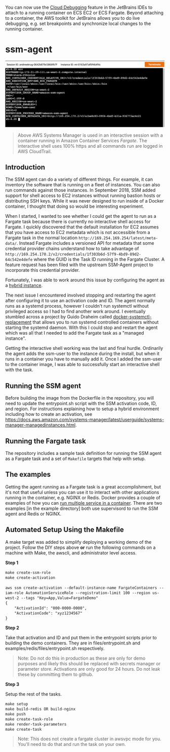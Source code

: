 You can now use the [Cloud Debugging](https://docs.aws.amazon.com/toolkit-for-jetbrains/latest/userguide/ecs-debug.html) feature in the JetBrains IDEs to attach to a running container on ECS EC2 or ECS Fargate. Beyond attaching to a container, the AWS toolkit for JetBrains allows you to do live debugging, e.g. set breakpoints and synchronize local changes to the running container. 

# ssm-agent

![screenshot](img/1.png)

> Above AWS Systems Manager is used in an interactive session with a container running in Amazon Container Services _Fargate_.  The interactive shell uses 100% https and all commands run are logged in AWS CloudTrail.

## Introduction
The SSM agent can do a variety of different things.  For example, it can inventory the software that is running on a fleet of instances. You can also run commands against those instances.  In September 2018, SSM added support for shell access to EC2 instances without running bastion hosts or distributing SSH keys.  While it was never designed to run inside of a Docker container, I thought that doing so would be interesting experiment.  

When I started, I wanted to see whether I could get the agent to run as a Fargate task because there is currently no interactive shell access for Fargate.  I quickly discovered that the default installation for EC2 assumes that you have access to EC2 metadata which is not accessible from a Fargate task in the normal location `http://169.254.169.254/latest/meta-data/`.  Instead Fargate includes a versioned API for metadata that some credential provider chains understand how to take advantage of `http://169.254.170.2/v2/credentials/1f303b6d-57f9-4bd9-89d2-64c542e4defe` where the GUID is the Task ID running in the Fargate Cluster.  A feature request has been filed with the upstream SSM-Agent project to incorporate this credential provider.

Fortunately, I was able to work around this issue by configuring the agent as a [hybrid instance](https://docs.aws.amazon.com/systems-manager/latest/userguide/systems-manager-managedinstances.html).

The next issue I encountered involved stopping and restarting the agent after configuring it to use an activation code and ID.  The agent normally runs as a systemd process, however I couldn't run systemctl without privileged access so I had to find another work around.  I eventually stumbled across a project by Guido Draheim called [docker-systemctl-replacement](https://github.com/gdraheim/docker-systemctl-replacement) that allows you to run systemd controlled containers without starting the systemd daemon.  With this I could stop and restart the agent which was all that I needed to add the Fargate task as a "managed instance".

Getting the interactive shell working was the last and final hurdle. Ordinarily the agent adds the ssm-user to the instance during the install, but when it runs in a container you have to manually add it.  Once I added the ssm-user to the container image, I was able to successfully start an interactive shell with the task. 

## Running the SSM agent
Before building the image from the Dockerfile in the repository, you will need to update the entrypoint.sh script with the SSM activation code, ID, and region.  For instructions explaining how to setup a hybrid environment including how to create an activation, see https://docs.aws.amazon.com/systems-manager/latest/userguide/systems-manager-managedinstances.html.

## Running the Fargate task
The repository includes a sample task definition for running the SSM agent as a Fargate task and a set of `Makefile` targets that help with setup.

## The examples
Getting the agent running as a Fargate task is a great accomplishment, but it's not that useful unless you can use it to interact with other applications running in the container, e.g. NGINX or Redis.  Docker provides a couple of examples of how you can [run multiple service in a container](https://docs.docker.com/config/containers/multi-service_container/). There are two examples [in the example directory] both use supervisord to run the SSM agent and Redis or NGINX.  

## Automated Setup Using the Makefile
A make target was added to simplify deploying a working demo of the project.  Follow the DIY steps above **or** run the following commands on a machine with Make, the awscli, and administrator level access.

**Step 1**
```
make create-ssm-role
make create-activation

aws ssm create-activation --default-instance-name FargateContainers --iam-role AutomationServiceRole --registration-limit 100 --region us-west-2 --tags "Key=App,Value=FargateDemo"
{
    "ActivationId": "000-0000-0000",
    "ActivationCode": "xyz1234567"
}
```

**Step 2**

Take that activation and ID and put them in the entrypoint scripts prior to building the demo containers.
They are in files/entrypoint.sh and examples/redis/files/entrypoint.sh respectively.  

> Note: Do not do this in production as these are only for demo purposes and likely this should be replaced with secrets manager or parameter store.  Activations are only good for 24 hours.  Do not leak these by committing them to github.

**Step 3**

Setup the rest of the tasks.

```
make setup
make build-redis OR build-nginx
make push
make create-task-role
make render-task-parameters
make create-task
```

> Note: This does not create a fargate cluster in awsvpc mode for you.  You'll need to do that and run the task on your own.
